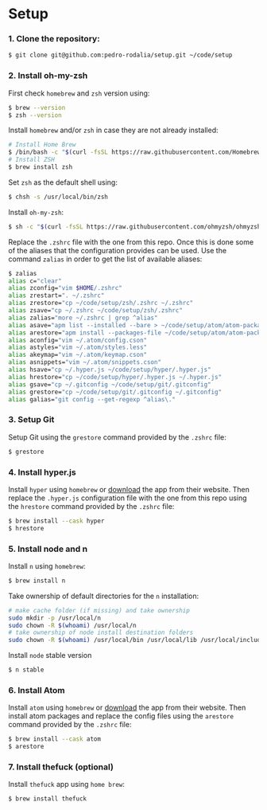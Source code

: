 # Setup

### 1. Clone the repository:

```sh
$ git clone git@github.com:pedro-rodalia/setup.git ~/code/setup
```

### 2. Install oh-my-zsh

First check `homebrew` and `zsh` version using:

```sh
$ brew --version
$ zsh --version
```

Install `homebrew` and/or `zsh` in case they are not already installed:

```sh
# Install Home Brew
$ /bin/bash -c "$(curl -fsSL https://raw.githubusercontent.com/Homebrew/install/HEAD/install.sh)"
# Install ZSH
$ brew install zsh
```

Set `zsh` as the default shell using:

```sh
$ chsh -s /usr/local/bin/zsh
```

Install `oh-my-zsh`:

```sh
$ sh -c "$(curl -fsSL https://raw.githubusercontent.com/ohmyzsh/ohmyzsh/master/tools/install.sh)"
```

Replace the `.zshrc` file with the one from this repo. Once this is done some of the aliases that the configuration provides can be used. Use the command `zalias` in order to get the list of available aliases:

```sh
$ zalias
alias c="clear"
alias zconfig="vim $HOME/.zshrc"
alias zrestart=". ~/.zshrc"
alias zrestore="cp ~/code/setup/zsh/.zshrc ~/.zshrc"
alias zsave="cp ~/.zshrc ~/code/setup/zsh/.zshrc"
alias zalias="more ~/.zshrc | grep ^alias"
alias asave="apm list --installed --bare > ~/code/setup/atom/atom-packages.txt && cp ~/.atom/*.{cson,less} ~/code/setup/atom/"
alias arestore="apm install --packages-file ~/code/setup/atom/atom-packages.txt && cp ~/code/setup/atom/*.{cson,less} ~/.atom/"
alias aconfig="vim ~/.atom/config.cson"
alias astyles="vim ~/.atom/styles.less"
alias akeymap="vim ~/.atom/keymap.cson"
alias asnippets="vim ~/.atom/snippets.cson"
alias hsave="cp ~/.hyper.js ~/code/setup/hyper/.hyper.js"
alias hrestore="cp ~/code/setup/hyper/.hyper.js ~/.hyper.js"
alias gsave="cp ~/.gitconfig ~/code/setup/git/.gitconfig"
alias grestore="cp ~/code/setup/git/.gitconfig ~/.gitconfig"
alias galias="git config --get-regexp ^alias\."
```

### 3. Setup Git

Setup Git using the `grestore` command provided by the `.zshrc` file:

```sh
$ grestore
```

### 4. Install hyper.js

Install `hyper` using `homebrew` or [download](https://releases.hyper.is/download/mac) the app from their website. Then replace the `.hyper.js` configuration file with the one from this repo using the `hrestore` command provided by the `.zshrc` file:

```sh
$ brew install --cask hyper
$ hrestore
```

### 5. Install node and n

Install `n` using `homebrew`:

```sh
$ brew install n
```

Take ownership of default directories for the `n` installation:

```sh
# make cache folder (if missing) and take ownership
sudo mkdir -p /usr/local/n
sudo chown -R $(whoami) /usr/local/n
# take ownership of node install destination folders
sudo chown -R $(whoami) /usr/local/bin /usr/local/lib /usr/local/include /usr/local/share
```

Install `node` stable version

```sh
$ n stable
```

### 6. Install Atom

Install `atom` using `homebrew` or [download](https://atom.io/download/mac) the app from their website. Then install atom packages and replace the config files using the `arestore` command provided by the `.zshrc` file:

```sh
$ brew install --cask atom
$ arestore
```

### 7. Install thefuck (optional)

Install `thefuck` app using `home brew`:

```sh
$ brew install thefuck
```
